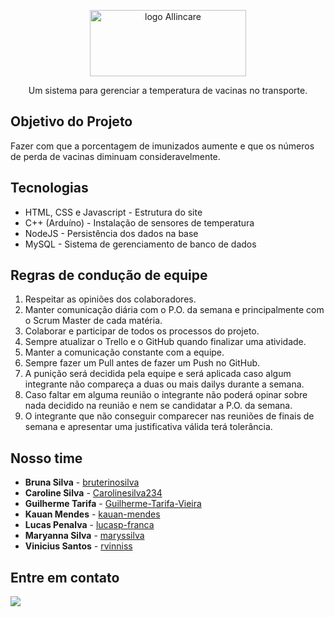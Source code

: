<p align="center">
    <img 
      src="https://i.imgur.com/pHNnkN9.png"
      alt="logo Allincare" 
      width="250" 
      height="106"
    />
</p>
<p align="center">Um sistema para gerenciar a temperatura de vacinas no transporte. </p>


## Objetivo do Projeto
Fazer com que a porcentagem de imunizados aumente e que os números de perda de vacinas diminuam consideravelmente. 
 
 
## Tecnologias
- HTML, CSS e Javascript - Estrutura do site
- C++ (Arduíno) - Instalação de sensores de temperatura
- NodeJS - Persistência dos dados na base
- MySQL - Sistema de gerenciamento de banco de dados

## Regras de condução de equipe
1.	Respeitar as opiniões dos colaboradores.
2.	Manter comunicação diária com o P.O. da semana e principalmente com o Scrum Master de cada matéria.
3.	Colaborar e participar de todos os processos do projeto.
4.	Sempre atualizar o Trello e o GitHub quando finalizar uma atividade.
5.	Manter a comunicação constante com a equipe.
6.	Sempre fazer um Pull antes de fazer um Push no GitHub.
7.	A punição será decidida pela equipe e será aplicada caso algum integrante não compareça a duas ou mais dailys durante a semana.
8.	Caso faltar em alguma reunião o integrante não poderá opinar sobre nada decidido na reunião e nem se candidatar a P.O. da semana.
9.	O integrante que não conseguir comparecer nas reuniões de finais de semana e apresentar uma justificativa válida terá tolerância.

## Nosso time
- **Bruna Silva** - [bruterinosilva](https://github.com/bruterinosilva)
- **Caroline Silva** - [Carolinesilva234](https://github.com/Carolinesilva234)
- **Guilherme Tarifa** - [Guilherme-Tarifa-Vieira](https://github.com/Guilherme-Tarifa-Vieira)
- **Kauan Mendes** - [kauan-mendes](https://github.com/kauan-mendes)
- **Lucas Penalva** - [lucasp-franca](https://github.com/lucasp-franca)
- **Maryanna Silva** - [maryssilva](https://github.com/maryssilva)
- **Vinicius Santos** - [rvinniss](https://github.com/rvinniss)

## Entre em contato
 <a href = "mailto:allincarecontroltech@gmail.com"><img src="https://img.shields.io/badge/-Gmail-%23333?style=for-the-badge&logo=gmail&logoColor=white" target="_blank"></a>
